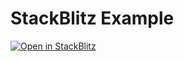 # StackBlitz Example

[![Open in StackBlitz](https://developer.stackblitz.com/img/open_in_stackblitz.svg)](https://stackblitz.com/github/opendatalab/labelU-Kit/tree/website/packages/audio-react/example)
